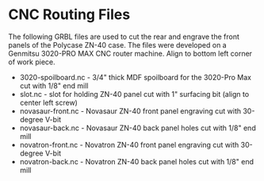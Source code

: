 # CNC Routing Files

The following GRBL files are used to cut the rear and engrave the front panels of the Polycase ZN-40 case. The files were developed on a Genmitsu 3020-PRO MAX CNC router machine. Align to bottom left corner of work piece.

 * 3020-spoilboard.nc - 3/4" thick MDF spoilboard for the 3020-Pro Max cut with 1/8" end mill
 * slot.nc - slot for holding ZN-40 panel cut with 1" surfacing bit (align to center left screw)
 * novasaur-front.nc - Novasaur ZN-40 front panel engraving cut with 30-degree V-bit
 * novasaur-back.nc - Novasaur ZN-40 back panel holes cut with 1/8" end mill
 * novatron-front.nc - Novatron ZN-40 front panel engraving cut with 30-degree V-bit
 * novatron-back.nc - Novatron ZN-40 back panel holes cut with 1/8" end mill

